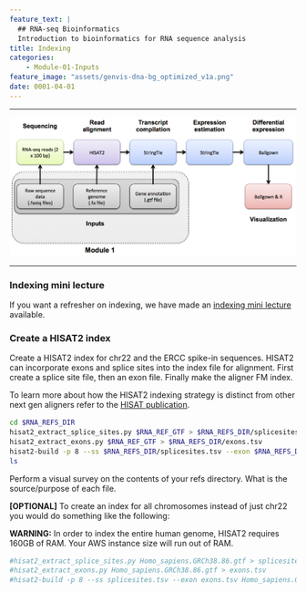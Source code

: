 ```yaml
---
feature_text: |
  ## RNA-seq Bioinformatics
  Introduction to bioinformatics for RNA sequence analysis
title: Indexing
categories:
    - Module-01-Inputs
feature_image: "assets/genvis-dna-bg_optimized_v1a.png"
date: 0001-04-01
---
```


***

![RNA-seq_Flowchart](/assets/module_1/RNA-seq_Flowchart2.png)

***

### Indexing mini lecture
If you want a refresher on indexing, we have made an [indexing mini lecture](https://github.com/griffithlab/rnabio.org/blob/master/assets/lectures/cshl/2022/mini/RNASeq_MiniLecture_01_02_Indexing.pdf) available.

### Create a HISAT2 index
Create a HISAT2 index for chr22 and the ERCC spike-in sequences. HISAT2 can incorporate exons and splice sites into the index file for alignment. First create a splice site file, then an exon file. Finally make the aligner FM index.

To learn more about how the HISAT2 indexing strategy is distinct from other next gen aligners refer to the [HISAT publication](https://www.ncbi.nlm.nih.gov/pubmed/25751142).

```bash
cd $RNA_REFS_DIR
hisat2_extract_splice_sites.py $RNA_REF_GTF > $RNA_REFS_DIR/splicesites.tsv
hisat2_extract_exons.py $RNA_REF_GTF > $RNA_REFS_DIR/exons.tsv
hisat2-build -p 8 --ss $RNA_REFS_DIR/splicesites.tsv --exon $RNA_REFS_DIR/exons.tsv $RNA_REF_FASTA $RNA_REF_INDEX
ls

```

Perform a visual survey on the contents of your refs directory. What is the source/purpose of each file.

**[OPTIONAL]** To create an index for all chromosomes instead of just chr22 you would do something like the following:

**WARNING:** In order to index the entire human genome, HISAT2 requires 160GB of RAM. Your AWS instance size will run out of RAM.

```bash
#hisat2_extract_splice_sites.py Homo_sapiens.GRCh38.86.gtf > splicesites.tsv
#hisat2_extract_exons.py Homo_sapiens.GRCh38.86.gtf > exons.tsv
#hisat2-build -p 8 --ss splicesites.tsv --exon exons.tsv Homo_sapiens.GRCh38.dna_sm.primary_assembly.fa Homo_sapiens.GRCh38.dna_sm.primary_assembly
```
